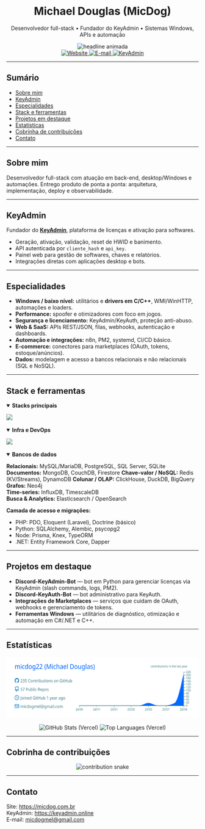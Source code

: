 <!-- HEADER -->
<div align="center">
  <h1>Michael Douglas (MicDog)</h1>
  <p>Desenvolvedor full-stack • Fundador do KeyAdmin • Sistemas Windows, APIs e automação</p>

  <!-- typing animation -->
  <picture>
    <source srcset="https://readme-typing-svg.demolab.com?font=Inter&size=18&duration=4000&pause=900&center=true&vCenter=true&width=780&lines=Full-stack+focado+em+produtos%2C+APIs+e+automa%C3%A7%C3%A3o;Drivers+em+C%2FC%2B%2B%2C+spoofer+e+otimizadores+para+Windows;SaaS+com+Python%2FFastAPI+e+PHP%2FLaravel;Integra%C3%A7%C3%B5es+com+marketplaces%2C+n8n+e+servi%C3%A7os+web" />
    <img alt="headline animada"
         src="https://readme-typing-svg.demolab.com?font=Inter&size=18&duration=4000&pause=900&center=true&vCenter=true&width=780&lines=Full-stack+focado+em+produtos%2C+APIs+e+automa%C3%A7%C3%A3o" />
  </picture>

  <br/>

  <a href="https://micdog.com.br">
    <img alt="Website" src="https://img.shields.io/badge/Website-micdog.com.br-111827?style=for-the-badge">
  </a>
  <a href="mailto:micdogmel@gmail.com">
    <img alt="E-mail" src="https://img.shields.io/badge/Contato-micdogmel%40gmail.com-D14836?style=for-the-badge&logo=gmail&logoColor=white">
  </a>
  <a href="https://keyadmin.online">
    <img alt="KeyAdmin" src="https://img.shields.io/badge/KeyAdmin-keyadmin.online-0f766e?style=for-the-badge">
  </a>
</div>

---

## Sumário
- [Sobre mim](#sobre-mim)
- [KeyAdmin](#keyadmin)
- [Especialidades](#especialidades)
- [Stack e ferramentas](#stack-e-ferramentas)
- [Projetos em destaque](#projetos-em-destaque)
- [Estatísticas](#estatísticas)
- [Cobrinha de contribuições](#cobrinha-de-contribuições)
- [Contato](#contato)

---

## Sobre mim
Desenvolvedor full-stack com atuação em back-end, desktop/Windows e automações. Entrego produto de ponta a ponta: arquitetura, implementação, deploy e observabilidade.

---

## KeyAdmin
Fundador do **[KeyAdmin](https://keyadmin.online)**, plataforma de licenças e ativação para softwares.
- Geração, ativação, validação, reset de HWID e banimento.
- API autenticada por `cliente_hash` e `api_key`.
- Painel web para gestão de softwares, chaves e relatórios.
- Integrações diretas com aplicações desktop e bots.

---

## Especialidades
- **Windows / baixo nível:** utilitários e **drivers em C/C++**, WMI/WinHTTP, automações e loaders.
- **Performance:** spoofer e otimizadores com foco em jogos.
- **Segurança e licenciamento:** KeyAdmin/KeyAuth, proteção anti-abuso.
- **Web & SaaS:** APIs REST/JSON, filas, webhooks, autenticação e dashboards.
- **Automação e integrações:** n8n, PM2, systemd, CI/CD básico.
- **E-commerce:** conectores para marketplaces (OAuth, tokens, estoque/anúncios).
- **Dados:** modelagem e acesso a bancos relacionais e não relacionais (SQL e NoSQL).

---

## Stack e ferramentas

<details open>
<summary><strong>Stacks principais</strong></summary>

<p>
  <img src="https://skillicons.dev/icons?i=python,c,cpp,cs,java,js,ts,go,rust,ruby,php,kotlin,swift,dart,scala,r,julia,haskell,elixir,clojure,ocaml,zig,nim,lua,bash,powershell,perl,crystal,solidity,wasm,fortran,v,coffeescript,haxe,deno,bun&perline=22" />
</p>

</details>

<details open>
<summary><strong>Infra e DevOps</strong></summary>

<p>
  <img src="https://skillicons.dev/icons?i=linux,ubuntu,arch,redhat,raspberrypi,windows,bash,powershell,git,github,gitlab,bitbucket,githubactions,jenkins,aws,azure,gcp,cloudflare,vercel,netlify,heroku,digitalocean,firebase,supabase,docker,kubernetes,nginx,terraform,ansible,grafana,prometheus,sentry,elasticsearch,postgres,mysql,sqlite,mongodb,redis,rabbitmq,kafka,openstack&perline=22" />
</p>

</details>

<details open>
<summary><strong>Bancos de dados</strong></summary>

**Relacionais:** MySQL/MariaDB, PostgreSQL, SQL Server, SQLite  
**Documentos:** MongoDB, CouchDB, Firestore
**Chave-valor / NoSQL:** Redis (KV/Streams), DynamoDB
**Colunar / OLAP:** ClickHouse, DuckDB, BigQuery
**Grafos:** Neo4j  
**Time-series:** InfluxDB, TimescaleDB  
**Busca & Analytics:** Elasticsearch / OpenSearch

**Camada de acesso e migrações:**  
- PHP: PDO, Eloquent (Laravel), Doctrine (básico)  
- Python: SQLAlchemy, Alembic, psycopg2  
- Node: Prisma, Knex, TypeORM  
- .NET: Entity Framework Core, Dapper
</details>

---

## Projetos em destaque
- **Discord-KeyAdmin-Bot** — bot em Python para gerenciar licenças via KeyAdmin (slash commands, logs, PM2).
- **Discord-KeyAuth-Bot** — bot administrativo para KeyAuth.
- **Integrações de Marketplaces** — serviços que cuidam de OAuth, webhooks e gerenciamento de tokens.
- **Ferramentas Windows** — utilitários de diagnóstico, otimização e automação em C#/.NET e C++.

---

## Estatísticas

<!-- Summary Cards geradas pelo workflow (atualiza diariamente) -->
<p align="center">
  <img src="https://raw.githubusercontent.com/micdog22/micdog22/main/profile-summary-card-output/transparent/0-profile-details.svg" alt="Profile Details" height="160" />
  <!--<img src="https://raw.githubusercontent.com/micdog22/micdog22/main/profile-summary-card-output/transparent/3-stats.svg" alt="Stats" height="160" />
  <img src="https://raw.githubusercontent.com/micdog22/micdog22/main/profile-summary-card-output/transparent/2-most-commit-language.svg" alt="Most Commit Language" height="160" />-->
</p>

<!-- Cards do github-readme-stats (com parâmetro v para forçar refresh manual quando quiser) -->
<p align="center">
  <img height="150"
       src="https://github-readme-stats.vercel.app/api?username=micdog22&show_icons=true&include_all_commits=true&count_private=true&rank_icon=github&theme=tokyonight&v=1"
       alt="GitHub Stats (Vercel)" />
  <img height="150"
       src="https://github-readme-stats.vercel.app/api/top-langs/?username=micdog22&layout=compact&hide=css,scss,cmake&langs_count=8&theme=tokyonight&v=1"
       alt="Top Languages (Vercel)" />
</p>

---

## Cobrinha de contribuições
<!-- SVGs gerados pelo workflow .github/workflows/snake.yml -->
<p align="center">
  <picture>
    <source media="(prefers-color-scheme: dark)" srcset="https://raw.githubusercontent.com/micdog22/micdog22/output/snake-dark.svg" />
    <source media="(prefers-color-scheme: light)" srcset="https://raw.githubusercontent.com/micdog22/micdog22/output/snake-light.svg" />
    <img alt="contribution snake" src="https://raw.githubusercontent.com/micdog22/micdog22/output/snake.svg" />
  </picture>
</p>

---

## Contato
Site: https://micdog.com.br  
KeyAdmin: https://keyadmin.online  
E-mail: micdogmel@gmail.com
